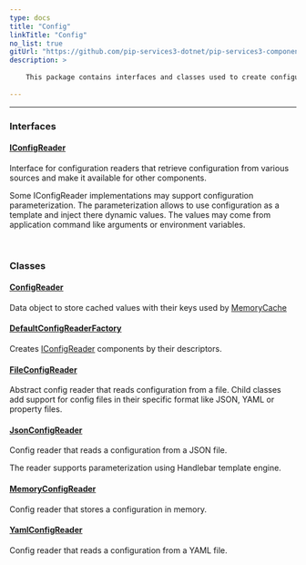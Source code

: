 ```yaml
---
type: docs
title: "Config"
linkTitle: "Config"
no_list: true
gitUrl: "https://github.com/pip-services3-dotnet/pip-services3-components-dotnet"
description: >
    
    This package contains interfaces and classes used to create configuration readers from different sources, such as YAML and JSON files. 
    
---
```

---

<div class="module-body"> 

### Interfaces

#### [IConfigReader](iconfig_reader)
Interface for configuration readers that retrieve configuration from various sources
and make it available for other components.

Some IConfigReader implementations may support configuration parameterization.
The parameterization allows to use configuration as a template and inject there dynamic values.
The values may come from application command like arguments or environment variables.

<br>

### Classes

#### [ConfigReader](config_reader)
Data object to store cached values with their keys used by [MemoryCache](../memory_cache)

#### [DefaultConfigReaderFactory](default_config_reader_factory)
Creates [IConfigReader](iconfig_reader) components by their descriptors.

#### [FileConfigReader](file_config_reader)
Abstract config reader that reads configuration from a file.
Child classes add support for config files in their specific format
like JSON, YAML or property files.

#### [JsonConfigReader](json_config_reader)
Config reader that reads a configuration from a JSON file.

The reader supports parameterization using Handlebar template engine.


#### [MemoryConfigReader](memory_config_reader)
Config reader that stores a configuration in memory.

#### [YamlConfigReader](yaml_config_reader)
Config reader that reads a configuration from a YAML file.


</div>
